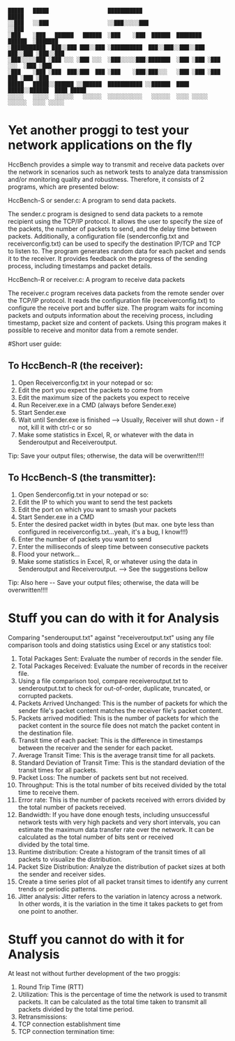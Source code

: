  ~~~
 █████   █████                   ███████████                               █████     
░░███   ░░███                   ░░███░░░░░███                             ░░███      
 ░███    ░███   ██████   ██████  ░███    ░███  ██████  ████████    ██████  ░███████  
 ░███████████  ███░░███ ███░░███ ░██████████  ███░░███░░███░░███  ███░░███ ░███░░███ 
 ░███░░░░░███ ░███ ░░░ ░███ ░░░  ░███░░░░░███░███████  ░███ ░███ ░███ ░░░  ░███ ░███ 
 ░███    ░███ ░███  ███░███  ███ ░███    ░███░███░░░   ░███ ░███ ░███  ███ ░███ ░███ 
 █████   █████░░██████ ░░██████  ███████████ ░░██████  ████ █████░░██████  ████ █████
░░░░░   ░░░░░  ░░░░░░   ░░░░░░  ░░░░░░░░░░░   ░░░░░░  ░░░░ ░░░░░  ░░░░░░  ░░░░ ░░░░░
 ~~~
                                                                                                                                                                         
# Yet another proggi to test your network applications on the fly

HccBench provides a simple way to transmit and receive data packets over the network in scenarios such as network tests to analyze data transmission and/or monitoring quality and robustness. Therefore, it consists of 2 programs, which are presented below:


HccBench-S or sender.c: A program to send data packets.

The sender.c program is designed to send data packets to a remote recipient using the TCP/IP protocol. It allows the user to specify the size of the packets, the number of packets to send, and the delay time between packets. Additionally, a configuration file (senderconfig.txt and receiverconfig.txt) can be used to specify the destination IP/TCP and TCP to listen to. The program generates random data for each packet and sends it to the receiver. It provides feedback on the progress of the sending process, including timestamps and packet details.

HccBench-R or receiver.c: A program to receive data packets

The receiver.c program receives data packets from the remote sender over the TCP/IP protocol. It reads the configuration file (receiverconfig.txt) to configure the receive port and buffer size. The program waits for incoming packets and outputs information about the receiving process, including timestamp, packet size and content of packets. Using this program makes it possible to receive and monitor data from a remote sender.


#Short user guide:

To HccBench-R (the receiver):
-----------------------------------
1) Open Receiverconfig.txt in your notepad or so:
2) Edit the port you expect the packets to come from
3) Edit the maximum size of the packets you expect to receive
4) Run Receiver.exe in a CMD (always before Sender.exe)
5) Start Sender.exe
6) Wait until Sender.exe is finished --> Usually, Receiver will shut down - if not, kill it with ctrl-c or so
7) Make some statistics in Excel, R, or whatever with the data in Senderoutput and Receiveroutput.

Tip: Save your output files; otherwise, the data will be overwritten!!!!


To HccBench-S (the transmitter):
------------------------------------
1) Open Senderconfig.txt in your notepad or so:
2) Edit the IP to which you want to send the test packets
3) Edit the port on which you want to smash your packets
4) Start Sender.exe in a CMD
5) Enter the desired packet width in bytes (but max. one byte less than configured in receiverconfig.txt...yeah, it's a bug, I know!!!)
6) Enter the number of packets you want to send
7) Enter the milliseconds of sleep time between consecutive packets
8) Flood your network...
9) Make some statistics in Excel, R, or whatever using the data in Senderoutput and Receiveroutput. --> See the suggestions bellow

Tip: Also here -- Save your output files; otherwise, the data will be overwritten!!!!





# Stuff you can do with it for Analysis

Comparing "senderouput.txt" against "receiveroutput.txt" using any file comparison tools and doing statistics using Excel or any statistics tool:

1) Total Packages Sent: Evaluate the number of records in the sender file.
2) Total Packages Received: Evaluate the number of records in the receiver file.
3) Using a file comparison tool, compare receiveroutput.txt to senderoutput.txt to check for out-of-order, duplicate, truncated, or corrupted packets.
4) Packets Arrived Unchanged: This is the number of packets for which the sender file's packet content matches the receiver file's packet content.
5) Packets arrived modified: This is the number of packets for which the packet content in the source file does not match the packet content in the destination file.
6) Transit time of each packet: This is the difference in timestamps between the receiver and the sender for each packet.
7) Average Transit Time: This is the average transit time for all packets.
8) Standard Deviation of Transit Time: This is the standard deviation of the transit times for all packets.
9) Packet Loss: The number of packets sent but not received.
10) Throughput: This is the total number of bits received divided by the total time to receive them.
11) Error rate: This is the number of packets received with errors divided by the total number of packets received.
12) Bandwidth: If you have done enough tests, including unsuccessful network tests with very high packets and very short intervals, you can estimate the maximum data transfer rate over the network. It can be calculated as the total number of bits sent or received  
    divided by the total time.
13) Runtime distribution: Create a histogram of the transit times of all packets to visualize the distribution.
14) Packet Size Distribution: Analyze the distribution of packet sizes at both the sender and receiver sides.
15) Create a time series plot of all packet transit times to identify any current trends or periodic patterns.
16) Jitter analysis: Jitter refers to the variation in latency across a network. In other words, it is the variation in the time it takes packets to get from one point to another.

# Stuff you cannot do with it for Analysis

 At least not without further development of the two proggis:
1) Round Trip Time (RTT)
2) Utilization: This is the percentage of time the network is used to transmit packets. It can be calculated as the total time taken to transmit all packets divided by the total time period.
3) Retransmissions:  
4) TCP connection establishment time 
5) TCP connection termination time:  
